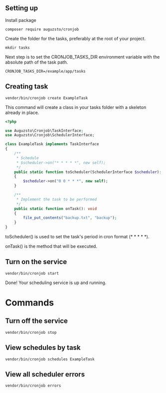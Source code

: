 ## Setting up
Install package
```
composer require auguzsto/cronjob
```
Create the folder for the tasks, preferably at the root of your project.
```
mkdir tasks
```

Next step is to set the CRONJOB_TASKS_DIR environment variable with the absolute path of the task path.
```
CRONJOB_TASKS_DIR=/example/app/tasks
```

## Creating task
```
vendor/bin/cronjob create ExampleTask
```
This command will create a class in your tasks folder with a skeleton already in place.

```php
<?php

use Auguzsto\Cronjob\TaskInterface;
use Auguzsto\Cronjob\SchedulerInterface;

class ExampleTask implements TaskInterface
{
    /**
     * Schedule
     * $scheduler->on("* * * * *", new self);
     */
    public static function toScheduler(SchedulerInterface $scheduler): void 
    {
        $scheduler->on("0 0 * * *", new self);
    }

    /**
     * Implement the task to be performed
     */
    public static function onTask(): void
    {
        file_put_contents("backup.txt", "backup");
    }
}
```

toScheduler() is used to set the task's period in cron format (* * * * *).

onTask() is the method that will be executed.

## Turn on the service
```
vendor/bin/cronjob start
```
Done! Your scheduling service is up and running.

# Commands
## Turn off the service
```
vendor/bin/cronjob stop
```

## View schedules by task
```
vendor/bin/cronjob schedules ExampleTask
```

## View all scheduler errors
```
vendor/bin/cronjob errors
```